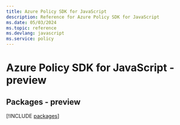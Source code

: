 ```yaml
---
title: Azure Policy SDK for JavaScript
description: Reference for Azure Policy SDK for JavaScript
ms.date: 05/03/2024
ms.topic: reference
ms.devlang: javascript
ms.service: policy
---
```

# Azure Policy SDK for JavaScript - preview
## Packages - preview
[!INCLUDE [packages](policy-index.md)]